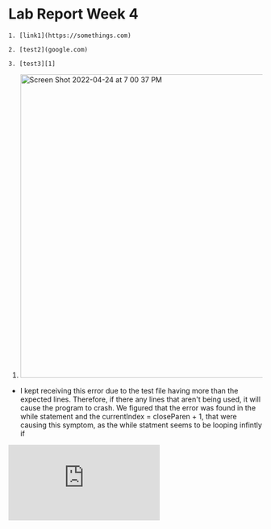 
# Lab Report Week 4

```
1. [link1](https://somethings.com)

2. [test2](google.com)

3. [test3][1]

```

1. <img width="602" alt="Screen Shot 2022-04-24 at 7 00 37 PM" src="https://user-images.githubusercontent.com/103210240/165023924-a6706d33-e411-415b-800a-d02c232afdeb.png">
 - I kept receiving this error due to the test file having more than the expected lines. Therefore, if there any lines that aren't being used, it     will cause the program to crash. We figured that the error was found in the while statement and the currentIndex = closeParen + 1, that were causing this symptom, as the while statment seems to be looping infintly if 

![Image](https://github.com/andymachorro/cse15l-lab-reports/files/8551686/Screen.Shot.2022-04-24.at.7.22.04.PM.pdf)


